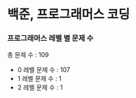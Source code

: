 # 백준, 프로그래머스 코딩
### 프로그래머스 레벨 별 문제 수
총 문제 수 : 109
- 0 레벨 문제 수 : 107
- 1 레벨 문제 수 : 1
- 2 레벨 문제 수 : 1

